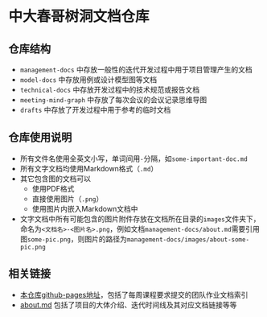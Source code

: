 # 中大春哥树洞文档仓库


## 仓库结构

- `management-docs` 中存放一般性的迭代开发过程中用于项目管理产生的文档
- `model-docs` 中存放用例或设计模型图等文档
- `technical-docs` 中存放开发过程中的技术规范或报告文档
- `meeting-mind-graph` 中存放了每次会议的会议记录思维导图
- `drafts` 中存放了开发过程中用于参考的临时文档

## 仓库使用说明

- 所有文件名使用全英文小写，单词间用`-`分隔，如`some-important-doc.md`
- 所有文字文档均使用Markdown格式（`.md`）
- 其它包含图的文档可以
    + 使用PDF格式
    + 直接使用图片（`.png`）
    + 使用图片内嵌入Markdown文档中
- 文字文档中所有可能包含的图片附件存放在文档所在目录的`images`文件夹下，命名为`<文档名>-<图片名>.png`，例如文档`management-docs/about.md`需要引用图`some-pic.png`，则图片的路径为`management-docs/images/about-some-pic.png`

## 相关链接

- [本仓库github-pages地址](https://chun-ge.github.io/documents/)，包括了每周课程要求提交的团队作业文档索引
- [about.md](./management-docs/about.md) 包括了项目的大体介绍、迭代时间线及其对应文档链接等等
